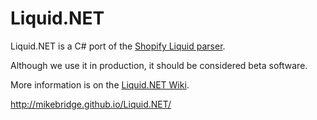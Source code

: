 # Liquid.NET

Liquid.NET is a C# port of the [Shopify Liquid parser](https://docs.shopify.com/themes/liquid-documentation/basics).

Although we use it in production, it should be considered beta software.

More information is on the [Liquid.NET Wiki](https://github.com/mikebridge/Liquid.NET/wiki).

http://mikebridge.github.io/Liquid.NET/
